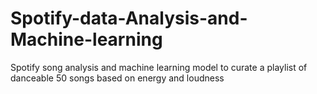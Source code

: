 # Spotify-data-Analysis-and-Machine-learning
Spotify song analysis and machine learning model to curate a playlist of danceable 50 songs based on energy and loudness
